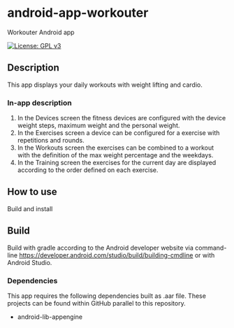 # android-app-workouter

Workouter Android app

[![License: GPL v3](https://img.shields.io/badge/License-GPLv3-blue.svg)](https://www.gnu.org/licenses/gpl-3.0)

## Description

This app displays your daily workouts with weight lifting and cardio.

### In-app description

1. In the Devices screen the fitness devices are configured with the device weight steps, maximum weight and the personal weight.
2. In the Exercises screen a device can be configured for a exercise with repetitions and rounds.
3. In the Workouts screen the exercises can be combined to a workout with the definition of the max weight percentage and the weekdays.
4. In the Training screen the exercises for the current day are displayed according to the order defined on each exercise.

## How to use

Build and install

## Build

Build with gradle according to the Android developer website via command-line https://developer.android.com/studio/build/building-cmdline
or with Android Studio.

### Dependencies

This app requires the following dependencies built as .aar file.
These projects can be found within GitHub parallel to this repository.

- android-lib-appengine
